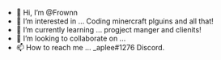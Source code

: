 - 👋 Hi, I’m @Frownn
- 👀 I’m interested in ... Coding minercraft plguins and all that!
- 🌱 I’m currently learning ... progject manger and clienits!
- 💞️ I’m looking to collaborate on ...
- 📫 How to reach me ... _aplee#1276 Discord.

<!---
Frownn/Frownn is a ✨ special ✨ repository because its `README.md` (this file) appears on your GitHub profile.
You can click the Preview link to take a look at your changes.
--->
